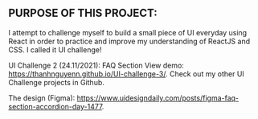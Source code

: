 ## PURPOSE OF THIS PROJECT: 


I attempt to challenge myself to build a small piece of UI everyday using React in order to practice and improve my understanding of ReactJS and CSS. I called it UI challenge! 

UI Challenge 2 (24.11/2021): FAQ Section
View demo: https://thanhnguyenn.github.io/UI-challenge-3/.
Check out my other UI Challenge projects in Github.

The design (Figma): https://www.uidesigndaily.com/posts/figma-faq-section-accordion-day-1477.
